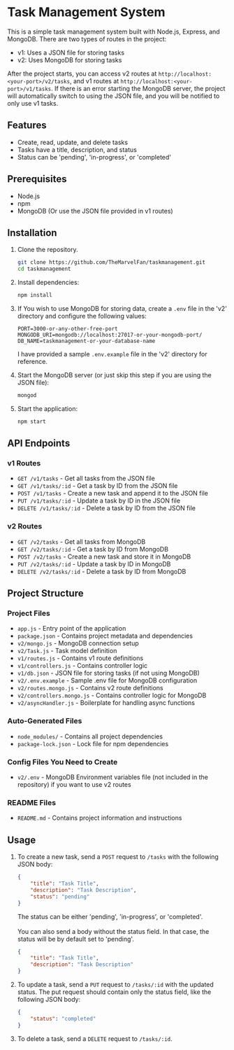 # Task Management System

This is a simple task management system built with Node.js, Express, and MongoDB.
There are two types of routes in the project:
- v1: Uses a JSON file for storing tasks
- v2: Uses MongoDB for storing tasks

After the project starts, you can access v2 routes at `http://localhost:<your-port>/v2/tasks`, and v1 routes at `http://localhost:<your-port>/v1/tasks`.
If there is an error starting the MongoDB server, the project will automatically switch to using the JSON file, and you will be notified to only use v1 tasks.

## Features

- Create, read, update, and delete tasks
- Tasks have a title, description, and status
- Status can be 'pending', 'in-progress', or 'completed'

## Prerequisites

- Node.js
- npm
- MongoDB (Or use the JSON file provided in v1 routes)

## Installation

1. Clone the repository.
    ```sh
    git clone https://github.com/TheMarvelFan/taskmanagement.git
    cd taskmanagement
    ```

2. Install dependencies:
    ```sh
    npm install
    ```

3. If You wish to use MongoDB for storing data, create a `.env` file in the 'v2' directory and configure the following values:
    ```dotenv
    PORT=3000-or-any-other-free-port
    MONGODB_URI=mongodb://localhost:27017-or-your-mongodb-port/
    DB_NAME=taskmanagement-or-your-database-name
    ```
   I have provided a sample `.env.example` file in the 'v2' directory for reference.

4. Start the MongoDB server (or just skip this step if you are using the JSON file):
    ```sh
    mongod
    ```

5. Start the application:
    ```sh
    npm start
    ```

## API Endpoints

### v1 Routes
- `GET /v1/tasks` - Get all tasks from the JSON file
- `GET /v1/tasks/:id` - Get a task by ID from the JSON file
- `POST /v1/tasks` - Create a new task and append it to the JSON file
- `PUT /v1/tasks/:id` - Update a task by ID in the JSON file
- `DELETE /v1/tasks/:id` - Delete a task by ID from the JSON file

### v2 Routes
- `GET /v2/tasks` - Get all tasks from MongoDB
- `GET /v2/tasks/:id` - Get a task by ID from MongoDB
- `POST /v2/tasks` - Create a new task and store it in MongoDB
- `PUT /v2/tasks/:id` - Update a task by ID in MongoDB
- `DELETE /v2/tasks/:id` - Delete a task by ID from MongoDB

## Project Structure

### Project Files
- `app.js` - Entry point of the application
- `package.json` - Contains project metadata and dependencies
- `v2/mongo.js` - MongoDB connection setup
- `v2/Task.js` - Task model definition
- `v1/routes.js` - Contains v1 route definitions
- `v1/controllers.js` - Contains controller logic
- `v1/db.json` - JSON file for storing tasks (if not using MongoDB)
- `v2/.env.example` - Sample .env file for MongoDB configuration
- `v2/routes.mongo.js` - Contains v2 route definitions
- `v2/controllers.mongo.js` - Contains controller logic for MongoDB
- `v2/asyncHandler.js` - Boilerplate for handling async functions

### Auto-Generated Files
- `node_modules/` - Contains all project dependencies
- `package-lock.json` - Lock file for npm dependencies

### Config Files You Need to Create
- `v2/.env` - MongoDB Environment variables file (not included in the repository) if you want to use v2 routes

### README Files
- `README.md` - Contains project information and instructions

## Usage

1. To create a new task, send a `POST` request to `/tasks` with the following JSON body:
    ```json
    {
        "title": "Task Title",
        "description": "Task Description",
        "status": "pending"
    }
    ```
    The status can be either 'pending', 'in-progress', or 'completed'.
    <br>
    <br>
    You can also send a body without the status field. In that case, the status will be by default set to 'pending'.
    ```json
    {
        "title": "Task Title",
        "description": "Task Description"
    }
    ```

2. To update a task, send a `PUT` request to `/tasks/:id` with the updated status. The put request should contain only the status field, like the following JSON body:
    ```json
    {
        "status": "completed"
    }
    ```

3. To delete a task, send a `DELETE` request to `/tasks/:id`.
